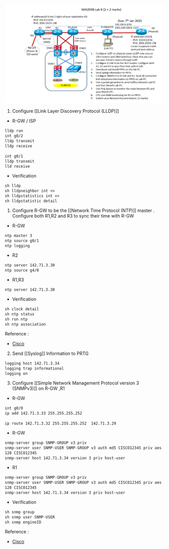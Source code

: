 ![Pasted image 20241217105935.png](../../images/Pasted%20image%2020241217105935.png)

1. Configure [[Link Layer Discovery Protocol (LLDP)]]

- R-GW / ISP

```
lldp run
int g0/2
lldp transmit
lldp receive

int g0/1
lldp transmit
lld receive
```
- Verification
```
sh lldp
sh lldpneighbor int <>
sh lldpstatistics int <>
sh lldpstatistic detail
```
1. Configure R-GW to be the [[Network Time Protocol (NTP)]] master . Configure both R1,R2 and R3 to sync their time with R-GW
- R-GW
```
ntp master 3
ntp source g0/1
ntp logging
```

- R2
```
ntp server 142.71.3.30
ntp source g4/0
```

- R1,R3

```
ntp server 142.71.3.30
```

- Verification
```
sh clock detail
sh ntp status
sh run ntp
sh ntp association
```

Reference :
- [Cisco ](https://www.cisco.com/c/en/us/td/docs/switches/datacenter/nexus5500/sw/system_management/7x/b_5500_System_Mgmt_Config_7x/configuring_ntp.pdf)

2. Send [[Syslog]] Information to PRTG

```
logging host 142.71.3.34
logging trap informational
logging on
```

3. Configure [[Simple Network Management Protocol version 3 (SNMPv3)]] on R-GW ,R1

- R-GW
```
int g0/0
ip add 142.71.3.33 255.255.255.252 

ip route 142.71.3.32 255.255.255.252  142.71.3.29 
```

- R-GW
```
snmp-server group SNMP-GROUP v3 priv
snmp-server user SNMP-USER SNMP-GROUP v3 auth md5 CISCO12345 priv aes 128 CISCO12345
snmp-server host 142.71.3.34 version 3 priv host-user
```

- R1
```
snmp-server group SNMP-GROUP v3 priv
snmp-server user SNMP-USER SNMP-GROUP v3 auth md5 CISCO12345 priv aes 128 CISCO12345
snmp-server host 142.71.3.34 version 3 priv host-user
```

- Verification 
```
sh snmp group
sh snmp user SNMP-USER
sh snmp engineID
```

Reference :
- [Cisco](https://www.cisco.com/c/en/us/support/docs/ip/simple-network-management-protocol-snmp/7282-12.html)
